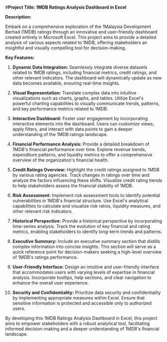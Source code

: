 #**Project Title: 1MDB Ratings Analysis Dashboard in Excel**

**Description:**

Embark on a comprehensive exploration of the 1Malaysia Development Berhad (1MDB) ratings through an innovative and user-friendly dashboard created entirely in Microsoft Excel. This project aims to provide a detailed analysis of various aspects related to 1MDB, offering stakeholders an insightful and visually compelling tool for decision-making.

**Key Features:**

1. **Dynamic Data Integration:**
   Seamlessly integrate diverse datasets related to 1MDB ratings, including financial metrics, credit ratings, and other relevant indicators. The dashboard will dynamically update as new data becomes available, ensuring real-time insights.

2. **Visual Representation:**
   Translate complex data into intuitive visualizations such as charts, graphs, and tables. Utilize Excel's powerful charting capabilities to visually communicate trends, patterns, and key performance metrics related to 1MDB.

3. **Interactive Dashboard:**
   Foster user engagement by incorporating interactive elements into the dashboard. Users can customize views, apply filters, and interact with data points to gain a deeper understanding of the 1MDB ratings landscape.

4. **Financial Performance Analysis:**
   Provide a detailed breakdown of 1MDB's financial performance over time. Explore revenue trends, expenditure patterns, and liquidity metrics to offer a comprehensive overview of the organization's financial health.

5. **Credit Ratings Overview:**
   Highlight the credit ratings assigned to 1MDB by various rating agencies. Track changes in ratings over time and analyze the factors influencing these shifts. Visualize credit rating trends to help stakeholders assess the financial stability of 1MDB.

6. **Risk Assessment:**
   Implement risk assessment tools to identify potential vulnerabilities in 1MDB's financial structure. Use Excel's analytical capabilities to calculate and visualize risk ratios, liquidity measures, and other relevant risk indicators.

7. **Historical Perspective:**
   Provide a historical perspective by incorporating time-series analysis. Track the evolution of key financial and rating metrics, enabling stakeholders to identify long-term trends and patterns.

8. **Executive Summary:**
   Include an executive summary section that distills complex information into concise insights. This section will serve as a quick reference point for decision-makers seeking a high-level overview of 1MDB's ratings performance.

9. **User-Friendly Interface:**
   Design an intuitive and user-friendly interface that accommodates users with varying levels of expertise in financial analysis. Incorporate tooltips, help sections, and clear navigation to enhance the overall user experience.

10. **Security and Confidentiality:**
    Prioritize data security and confidentiality by implementing appropriate measures within Excel. Ensure that sensitive information is protected and accessible only to authorized users.

By developing this 1MDB Ratings Analysis Dashboard in Excel, this project aims to empower stakeholders with a robust analytical tool, facilitating informed decision-making and a deeper understanding of 1MDB's financial landscape.

